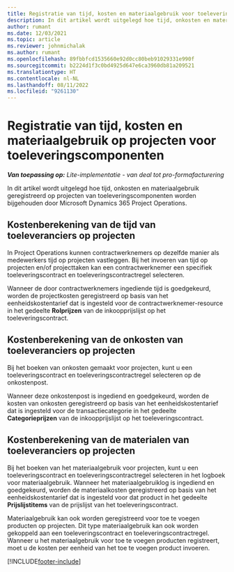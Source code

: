 ```yaml
---
title: Registratie van tijd, kosten en materiaalgebruik voor toeleveringscomponenten
description: In dit artikel wordt uitgelegd hoe tijd, onkosten en materiaalgebruik geregistreerd op projecten van toeleveringscomponenten worden bijgehouden door Microsoft Dynamics 365 Project Operations.
author: rumant
ms.date: 12/03/2021
ms.topic: article
ms.reviewer: johnmichalak
ms.author: rumant
ms.openlocfilehash: 89fbbfcd1535660e92d0cc80beb91029331e990f
ms.sourcegitcommit: b2224d1f3c0bd4925d647e6ca3960db81a209521
ms.translationtype: HT
ms.contentlocale: nl-NL
ms.lasthandoff: 08/11/2022
ms.locfileid: "9261130"
---
```

# <a name="recording-time-expenses-and-material-usage-on-projects-for-subcontracted-components"></a>Registratie van tijd, kosten en materiaalgebruik op projecten voor toeleveringscomponenten

_**Van toepassing op:** Lite-implementatie - van deal tot pro-formafacturering_

In dit artikel wordt uitgelegd hoe tijd, onkosten en materiaalgebruik geregistreerd op projecten van toeleveringscomponenten worden bijgehouden door Microsoft Dynamics 365 Project Operations.

## <a name="costing-for-subcontractor-time-on-projects"></a>Kostenberekening van de tijd van toeleveranciers op projecten
In Project Operations kunnen contractwerknemers op dezelfde manier als medewerkers tijd op projecten vastleggen. Bij het invoeren van tijd op projecten en/of projecttaken kan een contractwerknemer een specifiek toeleveringscontract en toeleveringscontractregel selecteren.

Wanneer de door contractwerknemers ingediende tijd is goedgekeurd, worden de projectkosten geregistreerd op basis van het eenheidskostentarief dat is ingesteld voor de contractwerknemer-resource in het gedeelte **Rolprijzen** van de inkoopprijslijst op het toeleveringscontract.

## <a name="costing-for-subcontracted-expenses-on-projects"></a>Kostenberekening van de onkosten van toeleveranciers op projecten
Bij het boeken van onkosten gemaakt voor projecten, kunt u een toeleveringscontract en toeleveringscontractregel selecteren op de onkostenpost. 

Wanneer deze onkostenpost is ingediend en goedgekeurd, worden de kosten van onkosten geregistreerd op basis van het eenheidskostentarief dat is ingesteld voor de transactiecategorie in het gedeelte **Categorieprijzen** van de inkoopprijslijst op het toeleveringscontract.

## <a name="costing-for-subcontracted-materials-on-projects"></a>Kostenberekening van de materialen van toeleveranciers op projecten
Bij het boeken van het materiaalgebruik voor projecten, kunt u een toeleveringscontract en toeleveringscontractregel selecteren in het logboek voor materiaalgebruik. Wanneer het materiaalgebruiklog is ingediend en goedgekeurd, worden de materiaalkosten geregistreerd op basis van het eenheidskostentarief dat is ingesteld voor dat product in het gedeelte **Prijslijstitems** van de prijslijst van het toeleveringscontract.

Materiaalgebruik kan ook worden geregistreerd voor toe te voegen producten op projecten. Dit type materiaalgebruik kan ook worden gekoppeld aan een toeleveringscontract en toeleveringscontractregel. Wanneer u het materiaalgebruik voor toe te voegen producten registreert, moet u de kosten per eenheid van het toe te voegen product invoeren. 


[!INCLUDE[footer-include](../../includes/footer-banner.md)]
